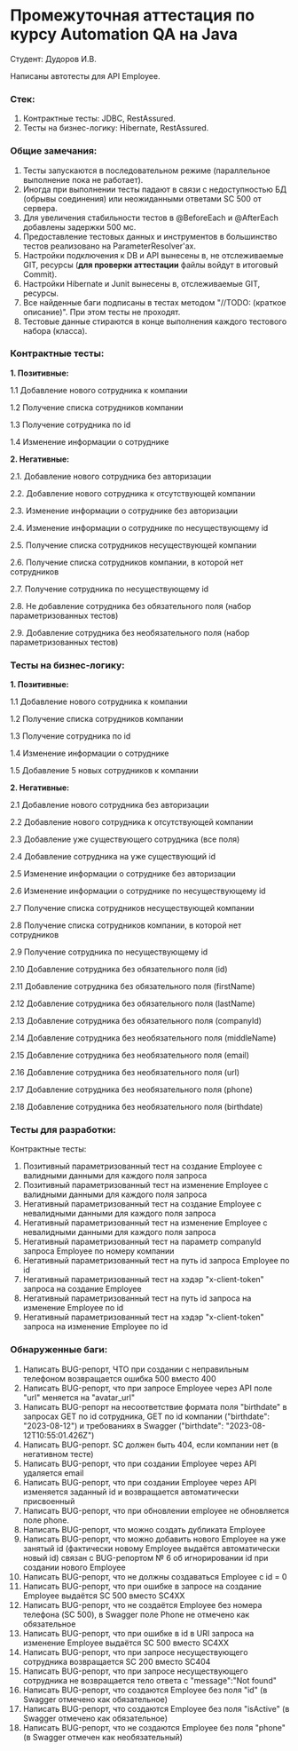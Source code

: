# Промежуточная аттестация по курсу Automation QA на Java
Студент: Дудоров И.В.

Написаны автотесты для API Employee.

### Стек:
1. Контрактные тесты: JDBC, RestAssured.
2. Тесты на бизнес-логику: Hibernate, RestAssured.

### Общие замечания:
1. Тесты запускаются в последовательном режиме (параллельное выполнение
пока не работает).
2. Иногда при выполнении тесты падают в связи с недоступностью БД
(обрывы соединения) или неожиданными ответами SC 500 от сервера.
3. Для увеличения стабильности тестов в @BeforeEach и @AfterEach
добавлены задержки 500 мс.
4. Предоставление тестовых данных и инструментов в большинство тестов
реализовано на ParameterResolver'ах.
5. Настройки подключения к DB и API вынесены в, не отслеживаемые GIT,
ресурсы (__для проверки аттестации__ файлы войдут в итоговый Commit).
6. Настройки Hibernate и Junit вынесены в, отслеживаемые GIT,
ресурсы.
7. Все найденные баги подписаны в тестах методом "//TODO: (краткое
описание)". При этом тесты не проходят.
8. Тестовые данные стираются в конце выполнения каждого тестового набора
(класса).


### Контрактные тесты:

__1. Позитивные:__

1.1 Добавление нового сотрудника к компании

1.2 Получение списка сотрудников компании

1.3 Получение сотрудника по id

1.4 Изменение информации о сотруднике


__2. Негативные:__

2.1. Добавление нового сотрудника без авторизации

2.2. Добавление нового сотрудника к отсутствующей компании

2.3. Изменение информации о сотруднике без авторизации

2.4. Изменение информации о сотруднике по несуществующему id

2.5. Получение списка сотрудников несуществующей компании

2.6. Получение списка сотрудников компании, в которой нет сотрудников

2.7. Получение сотрудника по несуществующему id

2.8. Не добавление сотрудника без обязательного поля (набор параметризованных тестов)

2.9. Добавление сотрудника без необязательного поля (набор параметризованных тестов)


### Тесты на бизнес-логику:
__1. Позитивные:__

 1.1 Добавление нового сотрудника к компании

 1.2 Получение списка сотрудников компании

 1.3 Получение сотрудника по id

 1.4 Изменение информации о сотруднике

 1.5 Добавление 5 новых сотрудников к компании

__2. Негативные:__

 2.1 Добавление нового сотрудника без авторизации

 2.2 Добавление нового сотрудника к отсутствующей компании

 2.3 Добавление уже существующего сотрудника (все поля)

 2.4 Добавление сотрудника на уже существующий id

 2.5 Изменение информации о сотруднике без авторизации

 2.6 Изменение информации о сотруднике по несуществующему id

 2.7 Получение списка сотрудников несуществующей компании

 2.8 Получение списка сотрудников компании, в которой нет сотрудников

 2.9 Получение сотрудника по несуществующему id

 2.10 Добавление сотрудника без обязательного поля (id)

 2.11 Добавление сотрудника без обязательного поля (firstName)

 2.12 Добавление сотрудника без обязательного поля (lastName)

 2.13 Добавление сотрудника без обязательного поля (companyId)

 2.14 Добавление сотрудника без необязательного поля (middleName)

 2.15 Добавление сотрудника без необязательного поля (email)

 2.16 Добавление сотрудника без необязательного поля (url)

 2.17 Добавление сотрудника без необязательного поля (phone)

 2.18 Добавление сотрудника без необязательного поля (birthdate)

### Тесты для разработки:
Контрактные тесты:
1. Позитивный параметризованный тест на создание Employee с валидными
данными для каждого поля запроса
2. Позитивный параметризованный тест на изменение Employee с валидными
данными для каждого поля запроса
3. Негативный параметризованный тест на создание Employee с невалидными
данными для каждого поля запроса
4. Негативный параметризованный тест на изменение Employee с невалидными
данными для каждого поля запроса
5. Негативный параметризованный тест на параметр companyId запроса
Employee по номеру компании
6. Негативный параметризованный тест на путь id запроса Employee по id
7. Негативный параметризованный тест на хэдэр "x-client-token" запроса
на создание Employee
8. Негативный параметризованный тест на путь id запроса на изменение
Employee по id
9. Негативный параметризованный тест на хэдэр "x-client-token" запроса
на изменение Employee по id

### Обнаруженные баги:

1. Написать BUG-репорт, ЧТО при создании с неправильным телефоном возвращается ошибка 500 вместо 400
2. Написать BUG-репорт, что при запросе Employee через API поле "url" меняется на "avatar_url"
3. Написать BUG-репорт на несоответствие формата поля "birthdate" в запросах GET по id сотрудника, GET по id компании ("birthdate": "2023-08-12") и требованиях в Swagger ("birthdate": "2023-08-12T10:55:01.426Z")
4. Написать BUG-репорт. SC должен быть 404, если компании нет (в негативном тесте)
5. Написать BUG-репорт, что при создании Employee через API удаляется email
6. Написать BUG-репорт, что при создании Employee через API изменяется заданный id и возвращается автоматически присвоенный
7. Написать BUG-репорт, что при обновлении employee не обновляется поле phone.
8. Написать BUG-репорт, что можно создать дубликата Employee
9. Написать BUG-репорт, что можно добавить нового Employee на уже занятый id (фактически новому Employee выдаётся автоматически новый id) связан с BUG-репортом № 6 об игнорировании id при создании нового Employee
10. Написать BUG-репорт, что не должны создаваться Employee с id = 0
11. Написать BUG-репорт, что при ошибке в запросе на создание Employee выдаётся SC 500 вместо SC4XX
12. Написать BUG-репорт, что не создаётся Employee без номера телефона (SC 500), в Swagger поле Phone не отмечено как обязательное
13. Написать BUG-репорт, что при ошибке в id в URI запроса на изменение Employee выдаётся SC 500 вместо SC4XX
14. Написать BUG-репорт, что при запросе несуществующего сотрудника возвращается SC 200 вместо SC404
15. Написать BUG-репорт, что при запросе несуществующего сотрудника не возвращается тело ответа с "message":"Not found"
16. Написать BUG-репорт, что создаются Employee без поля "id" (в Swagger отмечено как обязательное)
17. Написать BUG-репорт, что создаются Employee без поля "isActive" (в Swagger отмечено как обязательное)
18. Написать BUG-репорт, что не создаются Employee без поля "phone" (в Swagger отмечен как необязательный)
